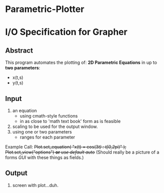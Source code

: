# Parametric-Plotter
# I/O Specification for Grapher

## Abstract

This program automates the plotting of:
**2D Parametric Equations** in up to **two parameters**:

- x(t,s)
- y(t,s)

## Input

1. an equation
    - using cmath-style functions
    - in as close to 'math text book' form as is feasible
2. scaling to be used for the output window.
3. using one or two parameters
    - ranges for each parameter

Example Call:
~~Plot.set_equation( "x(t) = cos(3*t) : t[0,2*pi)" );~~
~~Plot.set_view("options") __or__ *use default auto*~~
(Should really be a picture of a forms *GUI* with these things as fields.)

## Output

1. screen with plot...duh.
